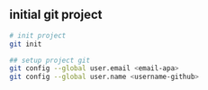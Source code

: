## initial git project

```bash
# init project
git init

## setup project git
git config --global user.email <email-apa>
git config --global user.name <username-github>
```